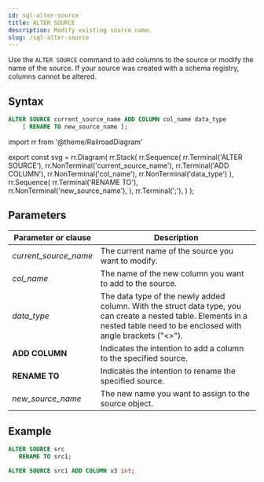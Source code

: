```yaml
---
id: sql-alter-source
title: ALTER SOURCE
description: Modify existing source name.
slug: /sql-alter-source
---
```


Use the `ALTER SOURCE` command to add columns to the source or modify the name of the source. If your source was created with a schema registry, columns cannot be altered.

## Syntax

```sql
ALTER SOURCE current_source_name ADD COLUMN col_name data_type
    [ RENAME TO new_source_name ];
```

import rr from '@theme/RailroadDiagram'

export const svg = rr.Diagram(
    rr.Stack(
        rr.Sequence(
            rr.Terminal('ALTER SOURCE'),
            rr.NonTerminal('current_source_name'),
            rr.Terminal('ADD COLUMN'),
            rr.NonTerminal('col_name'),
            rr.NonTerminal('data_type')
        ),
        rr.Sequence(
            rr.Terminal('RENAME TO'),
            rr.NonTerminal('new_source_name'),
        ),
        rr.Terminal(';'),
    )
);

<drawer SVG={svg} />

## Parameters

|Parameter or clause        | Description           |
|---------------------------|-----------------------|
|*current_source_name*               |The current name of the source you want to modify.|
|*col_name* | The name of the new column you want to add to the source.|
|*data_type* | The data type of the newly added column. With the struct data type, you can create a nested table. Elements in a nested table need to be enclosed with angle brackets ("<>").|
|**ADD COLUMN** |Indicates the intention to add a column to the specified source.|
|**RENAME TO**  |Indicates the intention to rename the specified source.|
|*new_source_name*      |The new name you want to assign to the source object.|

## Example

```sql
ALTER SOURCE src 
   RENAME TO src1;
```

```sql
ALTER SOURCE src1 ADD COLUMN v3 int;
```